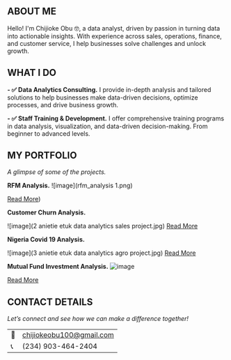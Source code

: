 <!--Section 1: Introduce your self-->
## ABOUT ME

Hello! I'm Chijioke Obu 🤓, a data analyst, driven by passion in turning data into actionable insights. With experience across sales, operations, finance, and customer service, I help businesses solve challenges and unlock growth.


<!--Mention your top/relevant skills here - core and soft skills-->
## WHAT I DO

**- ✅ Data Analytics Consulting.**
I provide in-depth analysis and tailored solutions to help businesses make data-driven decisions, optimize processes, and drive business growth. 

**- ✅ Staff Training & Development.**
I offer comprehensive training programs in data analysis, visualization, and data-driven decision-making. From beginner to advanced levels. 


<!--Section 2: List 3-4 key projects-->
## MY PORTFOLIO 


*A glimpse of some of the projects.*

**RFM Analysis.**
![image](rfm_analysis 1.png)

[Read More](https://github.com/cobu900/cobu-my-repo/blob/main/rfm_analysis.xlsx))


**Customer Churn Analysis.**

![image](2 anietie etuk data analytics sales project.jpg)
[Read More](https://www.linkedin.com/pulse/predictive-modeling-hypothesis-testing-using-titanic-dataset-anietie/)


**Nigeria Covid 19 Analysis.**

![image](3 anietie etuk data analytics agro project.jpg)
[Read More](https://www.linkedin.com/pulse/predictive-modeling-hypothesis-testing-using-titanic-dataset-anietie/)


**Mutual Fund Investment Analysis.**
![image](4_mutual_fund_analysis.jpg)

[Read More](https://www.linkedin.com/pulse/predictive-modeling-hypothesis-testing-using-titanic-dataset-anietie/)


## CONTACT DETAILS

*Let’s connect and see how we can make a difference together!*
<table>
  <tbody>
    <tr>
      <td>📧</td>
      <td><a href="mailto:chijiokeobu100@gmail.com">chijiokeobu100@gmail.com</a></td>
    </tr>
    <tr>
      <td>📞</td>
      <td>(234) 903-464-2404</td>
    </tr>
  </tbody>
</table>


